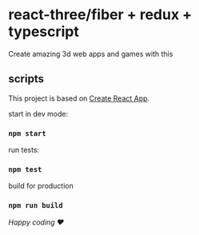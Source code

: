 # react-three/fiber + redux + typescript 

Create amazing 3d web apps and games with this

## scripts

This project is based on [Create React App](https://facebook.github.io/create-react-app/docs/getting-started).

start in dev mode:
### `npm start`

run tests:
### `npm test`

build for production
### `npm run build`

_Happy coding ♥_
